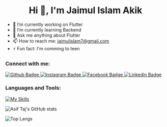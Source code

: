  <h1 align="center">Hi 👋, I'm Jaimul Islam Akik</h1>

- 🔭 I’m currently working on Flutter
- 🌱 I’m currently learning Backend
- 💬 Ask me anything about Flutter 
- 📫 How to reach me: jaimulislam7@gmail.com
- ⚡ Fun fact: I'm comming to teen
  
### Connect with me:
<div id="badges">
  <a href="https://github.com/devjaimul">
    <img src="https://img.shields.io/badge/Github-white?style=for-the-badge&logo=Github&logoColor=black" alt="Github Badge"/>
  </a>
   <a href="https://www.instagram.com/jaimulislamakik?igsh=MTlobTNmZDY0NHRjMA==">
    <img src="https://img.shields.io/badge/Instagram-purple?style=for-the-badge&logo=instagram&logoColor=white" alt="Instagram Badge"/>
  </a>
   <a href="https://www.facebook.com/akik404?mibextid=ZbWKwL">
    <img src="https://img.shields.io/badge/Facebook-blue?style=for-the-badge&logo=facebook&logoColor=white" alt="Facebook Badge"/>
  </a>
   <a href="www.linkedin.com/in/jaimul-islam-akik-8681a3292">
    <img src="https://img.shields.io/badge/Linkedin-blue?style=for-the-badge&logo=linkedin&logoColor=white" alt="Linkedin Badge"/>
  </a>
</div>

### Languages and Tools:
[![My Skills](https://skillicons.dev/icons?i=flutter,dart,firebase,github,git,postman,figma&perline=5)](https://skillicons.dev)

![Asif Taj's GitHub stats](https://github-readme-stats.vercel.app/api?username=devjaimul&show_icons=true&theme=dark)

![Top Langs](https://github-readme-stats.vercel.app/api/top-langs/?username=devjaimul&theme=dark)


<br>
